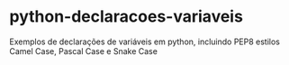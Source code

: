 # python-declaracoes-variaveis
Exemplos de declarações de variáveis em python, incluindo PEP8 estilos Camel Case, Pascal Case e Snake Case
